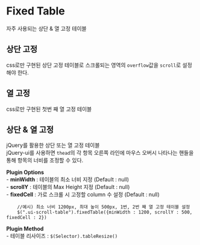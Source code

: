 # Fixed Table
자주 사용되는 상단 & 열 고정 테이블

## 상단 고정
css로만 구현된 상단 고정 테이블로 스크롤되는 영역의 <code>overflow</code>값을 <code>scroll</code>로 설정해야 한다.

## 열 고정
css로만 구현된 첫번 째 열 고정 테이블

## 상단 & 열 고정
jQuery를 활용한 상단 또는 열 고정 테이블   
jQuery-ui를 사용하면 <code>thead</code>의 각 항목 오른쪽 라인에 마우스 오버시 나타나는 핸들을 통해 항목의 너비를 조정할 수 있다.

**Plugin Options**   
	- **minWidth** : 테이블의 최소 너비 지정 (Default : null)   
	- **scrollY** : 테이블의 Max Height 지정 (Default : null)   
	- **fixedCell** : 가로 스크롤 시 고정할 column 수 설정 (Default : null)   
```
	//예시) 최소 너비 1200px, 최대 높이 500px, 1번, 2번 째 열 고정 테이블 설정   
	$(".ui-scroll-table").fixedTable({minWidth : 1200, scrollY : 500, fixedCell : 2})
```

**Plugin Method**                
	- 테이블 리사이즈 : <code>$(Selector).tableResize()</code>